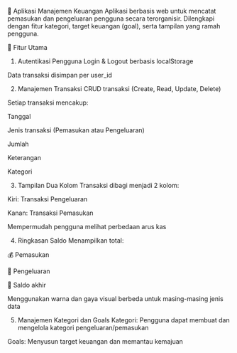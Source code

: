 💸 Aplikasi Manajemen Keuangan
Aplikasi berbasis web untuk mencatat pemasukan dan pengeluaran pengguna secara terorganisir. Dilengkapi dengan fitur kategori, target keuangan (goal), serta tampilan yang ramah pengguna.

🚀 Fitur Utama
1. Autentikasi Pengguna
Login & Logout berbasis localStorage

Data transaksi disimpan per user_id

2. Manajemen Transaksi
CRUD transaksi (Create, Read, Update, Delete)

Setiap transaksi mencakup:

Tanggal

Jenis transaksi (Pemasukan atau Pengeluaran)

Jumlah

Keterangan

Kategori

3. Tampilan Dua Kolom
Transaksi dibagi menjadi 2 kolom:

Kiri: Transaksi Pengeluaran

Kanan: Transaksi Pemasukan

Mempermudah pengguna melihat perbedaan arus kas

4. Ringkasan Saldo
Menampilkan total:

💰 Pemasukan

🧾 Pengeluaran

🧮 Saldo akhir

Menggunakan warna dan gaya visual berbeda untuk masing-masing jenis data

5. Manajemen Kategori dan Goals
Kategori: Pengguna dapat membuat dan mengelola kategori pengeluaran/pemasukan

Goals: Menyusun target keuangan dan memantau kemajuan

